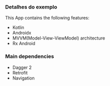 
 ### Detalhes do exemplo
 This App contains the following features:  
 * Kotlin
 * Androidx
 * MVVM(Model-View-ViewModel) architecture
 * Rx Android
 
  ### Main dependencies
 * Dagger 2
 * Retrofit
 * Navigation
 
